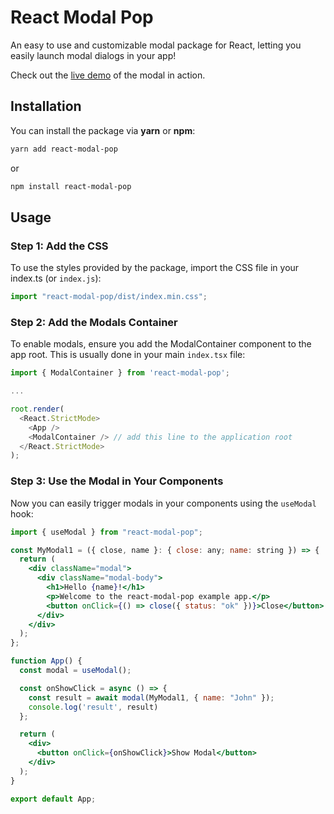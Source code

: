 # React Modal Pop

An easy to use and customizable modal package for React, letting you easily launch modal dialogs in your app!

Check out the [live demo](https://mesutrk95.github.io/react-modal-pop/) of the modal in action.

## Installation

You can install the package via **yarn** or **npm**:

```bash
yarn add react-modal-pop
```

or

```bash
npm install react-modal-pop
```

## Usage

### Step 1: Add the CSS

To use the styles provided by the package, import the CSS file in your index.ts (or `index.js`):

```typescript
import "react-modal-pop/dist/index.min.css";
```

### Step 2: Add the Modals Container

To enable modals, ensure you add the ModalContainer component to the app root. This is usually done in your main `index.tsx` file:

```typescript
import { ModalContainer } from 'react-modal-pop';

...

root.render(
  <React.StrictMode>
    <App />
    <ModalContainer /> // add this line to the application root
  </React.StrictMode>
);
```

### Step 3: Use the Modal in Your Components

Now you can easily trigger modals in your components using the `useModal` hook:

```jsx
import { useModal } from "react-modal-pop";

const MyModal1 = ({ close, name }: { close: any; name: string }) => {
  return (
    <div className="modal">
      <div className="modal-body">
        <h1>Hello {name}!</h1>
        <p>Welcome to the react-modal-pop example app.</p>
        <button onClick={() => close({ status: "ok" })}>Close</button>
      </div>
    </div>
  );
};

function App() {
  const modal = useModal();

  const onShowClick = async () => {
    const result = await modal(MyModal1, { name: "John" });
    console.log('result', result)
  };

  return (
    <div>
      <button onClick={onShowClick}>Show Modal</button>
    </div>
  );
}

export default App;
```